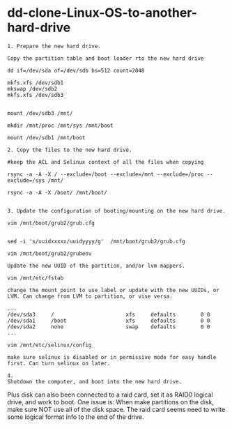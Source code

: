 # dd-clone-Linux-OS-to-another-hard-drive

```text
1. Prepare the new hard drive.

Copy the partition table and boot loader rto the new hard drive

dd if=/dev/sda of=/dev/sdb bs=512 count=2048

mkfs.xfs /dev/sdb1
mkswap /dev/sdb2
mkfs.xfs /dev/sdb3


mount /dev/sdb3 /mnt/

mkdir /mnt/proc /mnt/sys /mnt/boot

mount /dev/sdb1 /mnt/boot 

2. Copy the files to the new hard drive.

#keep the ACL and Selinux context of all the files when copying

rsync -a -A -X / --exclude=/boot --exclude=/mnt --exclude=/proc --exclude=/sys /mnt/

rsync -a -A -X /boot/ /mnt/boot/


3. Update the configuration of booting/mounting on the new hard drive.

vim /mnt/boot/grub2/grub.cfg


sed -i 's/uuidxxxxx/uuidyyyy/g'  /mnt/boot/grub2/grub.cfg

vim /mnt/boot/grub2/grubenv

Update the new UUID of the partition, and/or lvm mappers.

vim /mnt/etc/fstab

change the mount point to use label or update with the new UUIDs, or LVM. Can change from LVM to partition, or vise versa.

...
/dev/sda3     /                       xfs     defaults        0 0
/dev/sda1     /boot                   xfs     defaults        0 0
/dev/sda2     none                    swap    defaults        0 0
...

vim /mnt/etc/selinux/config

make sure selinux is disabled or in permissive mode for easy handle first. Can turn selinux on later.

4. 
Shutdown the computer, and boot into the new hard drive.

```

Plus disk can also been connected to a raid card, set it as RAID0 logical drive, and work to boot. One issue is: When make partitions on the disk, make sure NOT use all of the disk space. The raid card seems need to write some logical format info to the end of the drive. 



